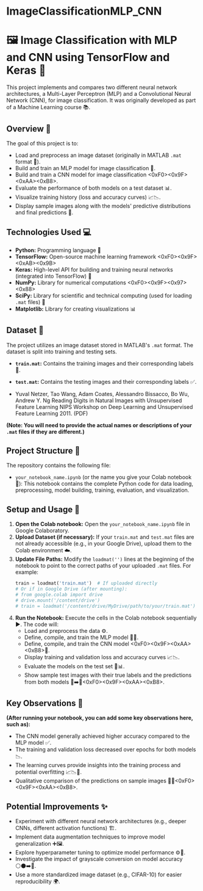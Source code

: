 # ImageClassificationMLP_CNN
# 🖼️ Image Classification with MLP and CNN using TensorFlow and Keras 🧠

This project implements and compares two different neural network architectures, a Multi-Layer Perceptron (MLP) and a Convolutional Neural Network (CNN), for image classification. It was originally developed as part of a Machine Learning course 📚.

## Overview 🧐

The goal of this project is to:

* Load and preprocess an image dataset (originally in MATLAB `.mat` format 💾).
* Build and train an MLP model for image classification 🤖.
* Build and train a CNN model for image classification <0xF0><0x9F><0xAA><0xB8>.
* Evaluate the performance of both models on a test dataset 📊.
* Visualize training history (loss and accuracy curves) 📈📉.
* Display sample images along with the models' predictive distributions and final predictions 👀.

## Technologies Used 💻

* **Python:** Programming language 🐍
* **TensorFlow:** Open-source machine learning framework <0xF0><0x9F><0xAB><0x9B>
* **Keras:** High-level API for building and training neural networks (integrated into TensorFlow) 🧱
* **NumPy:** Library for numerical computations <0xF0><0x9F><0x97><0x88>
* **SciPy:** Library for scientific and technical computing (used for loading `.mat` files) 🧪
* **Matplotlib:** Library for creating visualizations 📊

## Dataset 📂

The project utilizes an image dataset stored in MATLAB's `.mat` format. The dataset is split into training and testing sets.

* **`train.mat`:** Contains the training images and their corresponding labels 🚂.
* **`test.mat`:** Contains the testing images and their corresponding labels ✅.

* Yuval Netzer, Tao Wang, Adam Coates, Alessandro Bissacco, Bo Wu, Andrew Y. Ng Reading Digits in Natural Images with Unsupervised Feature Learning NIPS Workshop on Deep Learning and Unsupervised Feature Learning 2011. (PDF)

**(Note: You will need to provide the actual names or descriptions of your `.mat` files if they are different.)**

## Project Structure 📂

The repository contains the following file:

* `your_notebook_name.ipynb` (or the name you give your Colab notebook 📝): This notebook contains the complete Python code for data loading, preprocessing, model building, training, evaluation, and visualization.

## Setup and Usage 🚀

1.  **Open the Colab notebook:** Open the `your_notebook_name.ipynb` file in Google Colaboratory.
2.  **Upload Dataset (if necessary):** If your `train.mat` and `test.mat` files are not already accessible (e.g., in your Google Drive), upload them to the Colab environment ☁️.
3.  **Update File Paths:** Modify the `loadmat('')` lines at the beginning of the notebook to point to the correct paths of your uploaded `.mat` files. For example:
    ```python
    train = loadmat('train.mat')  # If uploaded directly
    # Or if in Google Drive (after mounting):
    # from google.colab import drive
    # drive.mount('/content/drive')
    # train = loadmat('/content/drive/MyDrive/path/to/your/train.mat')
    ```
4.  **Run the Notebook:** Execute the cells in the Colab notebook sequentially ▶️. The code will:
    * Load and preprocess the data ⚙️.
    * Define, compile, and train the MLP model 🧠💪.
    * Define, compile, and train the CNN model <0xF0><0x9F><0xAA><0xB8>💪.
    * Display training and validation loss and accuracy curves 📈📉.
    * Evaluate the models on the test set 🧪📊.
    * Show sample test images with their true labels and the predictions from both models 👀➡️🤖<0xF0><0x9F><0xAA><0xB8>.

## Key Observations 🤔

**(After running your notebook, you can add some key observations here, such as):**

* The CNN model generally achieved higher accuracy compared to the MLP model ✅.
* The training and validation loss decreased over epochs for both models 📉.
* The learning curves provide insights into the training process and potential overfitting 📈📉🧐.
* Qualitative comparison of the predictions on sample images 👀🤖<0xF0><0x9F><0xAA><0xB8>.

## Potential Improvements ✨

* Experiment with different neural network architectures (e.g., deeper CNNs, different activation functions) 🏗️.
* Implement data augmentation techniques to improve model generalization ➕🖼️.
* Explore hyperparameter tuning to optimize model performance ⚙️🔧.
* Investigate the impact of grayscale conversion on model accuracy ⚪⚫➡️🌈.
* Use a more standardized image dataset (e.g., CIFAR-10) for easier reproducibility 🌍.
